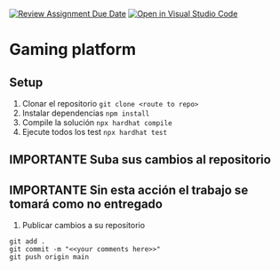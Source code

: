 [![Review Assignment Due Date](https://classroom.github.com/assets/deadline-readme-button-24ddc0f5d75046c5622901739e7c5dd533143b0c8e959d652212380cedb1ea36.svg)](https://classroom.github.com/a/B8-f4DG0)
[![Open in Visual Studio Code](https://classroom.github.com/assets/open-in-vscode-718a45dd9cf7e7f842a935f5ebbe5719a5e09af4491e668f4dbf3b35d5cca122.svg)](https://classroom.github.com/online_ide?assignment_repo_id=12461672&assignment_repo_type=AssignmentRepo)
# Gaming platform

## Setup

1. Clonar el repositorio `git clone <route to repo>`
2. Instalar dependencias `npm install`
3. Compile la solución `npx hardhat compile`
4. Ejecute todos los test  `npx hardhat test`

## **IMPORTANTE** Suba sus cambios al repositorio
## **IMPORTANTE** Sin esta acción el trabajo se tomará como no entregado

1. Publicar cambios a su repositorio

`git add .`  
`git commit -m "<<your comments here>>"`  
`git push origin main`